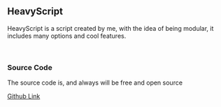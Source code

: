 ## HeavyScript

HeavyScript is a script created by me, with the idea of being modular, it includes many options and cool features.


<br >

### Source Code
The source code is, and always will be free and open source

[Github Link](https://github.com/Heavybullets8/heavy_script)